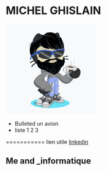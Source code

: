 # MICHEL GHISLAIN 
![Image](cat.png) 

- Bulleted  un avion
- liste 1
2
3

===========
lien utile [linkedin](https://www.linkedin.com/in/ghislain-michel-31b024153/)
## Me and _informatique 


